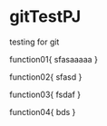 # gitTestPJ
testing for git

function01{
    sfasaaaaa
}

function02{
    sfasd
}

function03{
    fsdaf
}

function04{
    bds
}
